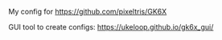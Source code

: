 My config for https://github.com/pixeltris/GK6X

GUI tool to create configs: <https://ukeloop.github.io/gk6x_gui/>
